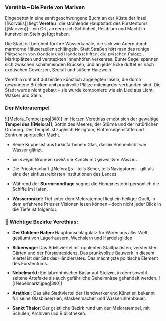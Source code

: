 ### **Verethia – Die Perle von Mariven**

Eingebettet in eine sanft geschwungene Bucht an der Küste der Insel [[Korvalis]] liegt **Verethia**, die strahlende Hauptstadt des Fürstentums [[Mariven]] – ein Ort, an dem sich Schönheit, Reichtum und Macht in kunstvollen Stein gefügt haben.

Die Stadt ist berühmt für ihre Wasserkanäle, die sich wie Adern durch marmorne Häuserzeilen schlängeln. Statt Straßen hört man das ruhige Plätschern von Gondeln und Handelsschiffen, die zwischen Palazzi, Marktplätzen und versteckten Innenhöfen verkehren. Bunte Segel spannen sich zwischen schimmernden Brücken, und an jeder Ecke duftet es nach exotischen Gewürzen, Seeluft und süßem Harzwein.

Verethia ruht auf dutzenden künstlich angelegten Inseln, die durch gewundene Brücken und prunkvolle Plätze miteinander verbunden sind. Die Stadt wurde nicht gebaut – sie wurde komponiert: wie ein Lied aus Licht, Wasser und Stein.

### **Der Meloratempel**

![[Melora_Tempel.png|300]]
Im Herzen Verethias erhebt sich der gewaltige **Tempel des [[Melora]]**, Göttin des Meeres, der Stürme und der natürlichen Ordnung. Der Tempel ist zugleich Heiligtum, Flottensegenstätte und Zentrum spiritueller Macht.

- Seine Kuppel ist aus türkisfarbenem Glas, das im Sonnenlicht wie Wasser glänzt.
    
- Ein ewiger Brunnen speist die Kanäle mit geweihtem Wasser.
    
- Die Priesterschaft [[Melora]]s – teils Seher, teils Navigatoren – gilt als eine der einflussreichsten Institutionen des Landes.
    
- Während der **Sturmmondtage** segnet die Hohepriesterin persönlich die Schiffe im Hafen.
    
- **Wasserorakel:** Tief unter dem Meloratempel liegt ein heiliger Quell, in dem erfahrene Priester Visionen lesen können – doch nicht jeder Blick in die Tiefe ist folgenlos.
    

### 🏰 **Wichtige Bezirke Verethias:**

- **Der Goldene Hafen:** Hauptumschlagplatz für Waren aus aller Welt, gesäumt von Lagerhäusern, Wechslern und Handelsgilden.
    
- **Silberwoge:** Das Adelsviertel mit opulenten Stadtpalästen, versteckten Gärten und der Fürstenresidenz. Das prunkvollste Bauwerk in diesem Viertel ist der Sitz des Händlerrates. Das mächtigste politische Element des Fürstentums. 
    
- **Nebelmarkt:** Ein labyrinthischer Basar auf Stelzen, in dem sowohl seltene Artefakte als auch gefährliche Geheimnisse gehandelt werden.
	![[Nebelmarkt.jpeg|300]]
    
- **Arathkai:** Das alte Stadtviertel der Handwerker und Künstler, bekannt für seine Glasbläsereien, Maskenmacher und Wasseruhrenbauer.
    
- **Sankt Thalor:** Der geistliche Bezirk rund um den Meloratempel, mit Schulen, Archiven und Bibliotheken.

